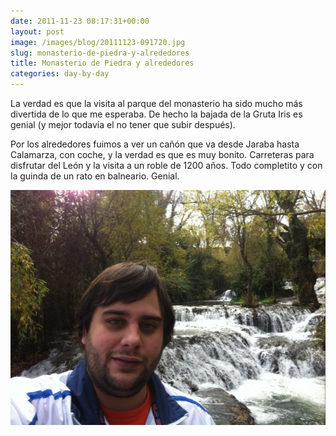 ```yaml
---
date: 2011-11-23 08:17:31+00:00
layout: post
image: /images/blog/20111123-091720.jpg
slug: monasterio-de-piedra-y-alrededores
title: Monasterio de Piedra y alrededores
categories: day-by-day
---
```


La verdad es que la visita al parque del monasterio ha sido mucho más divertida de lo que me esperaba. De hecho la bajada de la Gruta Iris es genial (y mejor todavía el no tener que subir después).

Por los alrededores fuimos a ver un cañón que va desde Jaraba hasta Calamarza, con coche, y la verdad es que es muy bonito. Carreteras para disfrutar del León y la visita a un roble de 1200 años. Todo completito y con la guinda de un rato en balneario. Genial.

[![20111123-091720.jpg](/images/blog/20111123-091720.jpg)](/images/blog/20111123-091720.jpg)
